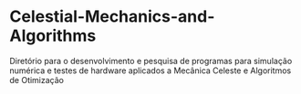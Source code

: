 # Celestial-Mechanics-and-Algorithms
Diretório para o desenvolvimento e pesquisa de programas para simulação numérica e testes de hardware aplicados a Mecânica Celeste e Algoritmos de Otimização 
